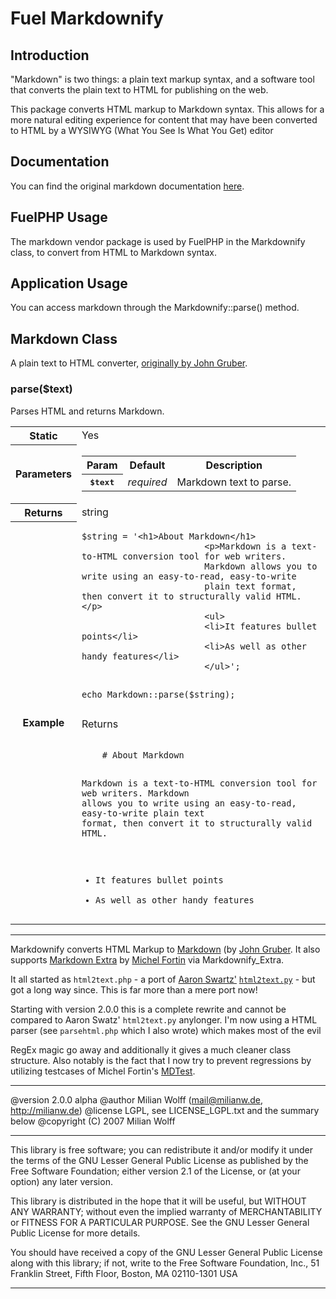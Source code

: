 Fuel Markdownify
================

## Introduction
"Markdown" is two things: a plain text markup syntax, and a software tool that converts the plain text to HTML for publishing on the web. 

This package converts HTML markup to Markdown syntax. This allows for a more natural editing experience for content that may have been converted to HTML by a WYSIWYG (What You See Is What You Get) editor

## Documentation
You can find the original markdown documentation [here](http://milianw.de/projects/markdownify/).

## FuelPHP Usage
The markdown vendor package is used by FuelPHP in the Markdownify class, to convert from HTML to Markdown syntax.

## Application Usage
You can access markdown through the Markdownify::parse() method.


## Markdown Class

A plain text to HTML converter, [originally by John Gruber](http://daringfireball.net/projects/markdown/).

### parse($text)
Parses HTML and returns Markdown.
<table class="method">
					<tbody>
					<tr>
						<th>Static</th>
						<td>Yes</td>
					</tr>
					<tr>
						<th>Parameters</th>
						<td>
							<table class="parameters">
								<tr>
									<th>Param</th>
									<th>Default</th>
									<th>Description</th>
								</tr>
								<tr>
									<th><kbd>$text</kbd></th>
									<td><i>required</i></td>
									<td>Markdown text to parse.</td>
								</tr>
							</table>
						</td>
					</tr>
					<tr>
						<th>Returns</th>
						<td>string</td>
					</tr>
					<tr>
						<th>Example</th>
						<td>
							<pre class="php"><code>$string = '&lt;h1&gt;About Markdown&lt;/h1&gt;
						&lt;p&gt;Markdown is a text-to-HTML conversion tool for web writers.
						Markdown allows you to write using an easy-to-read, easy-to-write
						plain text format, then convert it to structurally valid HTML.&lt;/p&gt;
						&lt;ul&gt;
						&lt;li&gt;It features bullet points&lt;/li&gt;
						&lt;li&gt;As well as other handy features&lt;/li&gt;
						&lt;/ul&gt;';

echo Markdown::parse($string);</code></pre>
<p>Returns</p>
<pre><code>
	# About Markdown

Markdown is a text-to-HTML conversion tool for web writers.
Markdown allows you to write using an easy-to-read, easy-to-write
plain text format, then convert it to structurally valid HTML.

* It features bullet points
* As well as other handy features
</code></pre>
						</td>
					</tr>
					</tbody>
				</table>
			
	
			
-------------------------------------------------

Markdownify converts HTML Markup to [Markdown][1] (by [John Gruber][2].
It also supports [Markdown Extra][3] by [Michel Fortin][4] via Markdownify_Extra.

It all started as `html2text.php` - a port of [Aaron Swartz'][5] [`html2text.py`][6] - but
got a long way since. This is far more than a mere port now!

Starting with version 2.0.0 this is a complete rewrite and cannot be
compared to Aaron Swatz' `html2text.py` anylonger. I'm now using a HTML parser
(see `parsehtml.php` which I also wrote) which makes most of the evil

RegEx magic go away and additionally it gives a much cleaner class structure.
Also notably is the fact that I now try to prevent regressions by utilizing testcases of Michel Fortin's [MDTest][7].

 [1]: http://daringfireball.com/projects/markdown
 [2]: http://daringfireball.com/
 [3]: http://www.michelf.com/projects/php-markdown/extra/
 [4]: http://www.michelf.com/
 [5]: http://www.aaronsw.com/
 [6]: http://www.aaronsw.com/2002/html2text/
 [7]: http://article.gmane.org/gmane.text.markdown.general/2540


-------------------------------------------------

 @version 2.0.0 alpha
 @author Milian Wolff (<mail@milianw.de>, <http://milianw.de>)
 @license LGPL, see LICENSE_LGPL.txt and the summary below
 @copyright (C) 2007  Milian Wolff

-------------------------------------------------

This library is free software; you can redistribute it and/or
modify it under the terms of the GNU Lesser General Public
License as published by the Free Software Foundation; either
version 2.1 of the License, or (at your option) any later version.

This library is distributed in the hope that it will be useful,
but WITHOUT ANY WARRANTY; without even the implied warranty of
MERCHANTABILITY or FITNESS FOR A PARTICULAR PURPOSE.  See the GNU
Lesser General Public License for more details.

You should have received a copy of the GNU Lesser General Public
License along with this library; if not, write to the Free Software
Foundation, Inc., 51 Franklin Street, Fifth Floor, Boston, MA  02110-1301  USA

-------------------------------------------------